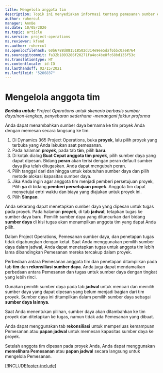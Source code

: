 ```yaml
---
title: Mengelola anggota tim
description: Topik ini menyediakan informasi tentang pemesanan sumber daya bernama untuk tim proyek dan tetapkan tugas.
author: ruhercul
manager: AnnBe
ms.date: 10/05/2020
ms.topic: article
ms.service: project-operations
ms.reviewer: kfend
ms.author: ruhercul
ms.openlocfilehash: 60b6788d881518502d314e9ee5daf6bbc0ae8764
ms.sourcegitcommit: fa32b1893286f20271fa4ec4be8fc68bd135f53c
ms.translationtype: HT
ms.contentlocale: id-ID
ms.lasthandoff: 02/15/2021
ms.locfileid: "5286837"
---
```

# <a name="maintain-team-members"></a>Mengelola anggota tim

_**Berlaku untuk:** Project Operations untuk skenario berbasis sumber daya/non-lengkap, penyebaran sederhana -menangani faktur proforma_

Anda dapat menambahkan sumber daya bernama ke tim proyek Anda dengan memesan secara langsung ke tim.

1. Di Dynamics 365 Project Operations, buka **proyek**, lalu pilih proyek yang terbuka yang Anda lakukan saat pemesanan.
2. Pada halaman **proyek**, pada tab **tim**, pilih **baru**. 
3. Di kotak dialog **Buat Cepat anggota tim proyek**, pilih sumber daya yang dapat dipesan. Bidang **peran** akan terisi dengan peran default sumber daya jika telah ditugaskan. Anda dapat mengubah peran. 
4. Pilih tanggal dari dan hingga untuk kebutuhan sumber daya dan pilih metode alokasi kapasitas sumber daya. 
5. Jika Anda ingin agar anggota tim menjadi pemberi persetujuan proyek, Pilih **ya** di bidang **pemberi persetujuan proyek**. Anggota tim dapat menyetujui entri waktu dan biaya yang diajukan untuk proyek ini. 
6. Pilih **Simpan**.

Anda sekarang dapat menetapkan sumber daya yang dipesan untuk tugas pada proyek. Pada halaman **proyek**, di tab **jadwal**, tetapkan tugas ke sumber daya baru. Pemilih sumber daya yang diluncurkan dari bidang **sumber daya** di kisi tugas akan menampilkan anggota tim yang dapat Anda pilih.


Dalam Project Operations, Pemesanan sumber daya, dan penetapan tugas tidak digabungkan dengan ketat. Saat Anda menggunakan pemilih sumber daya dalam jadwal, Anda dapat menetapkan tugas untuk anggota tim lebih lama dibandingkan Pemesanan mereka tercakup dalam proyek.

Perbedaan antara Pemesanan anggota tim dan penetapan ditampilkan pada tab **tim** dan **rekonsiliasi sumber daya**. Anda juga dapat mendamaikan perbedaan antara Pemesanan dan tugas untuk sumber daya dengan tingkat yang lebih rinci.

Gunakan pemilih sumber daya pada tab **jadwal** untuk mencari dan memilih sumber daya yang dapat dipesan yang belum menjadi bagian dari tim proyek. Sumber daya ini ditampilkan dalam pemilih sumber daya sebagai **sumber daya lainnya**.

Saat Anda menentukan pilihan, sumber daya akan ditambahkan ke tim proyek dan ditetapkan ke tugas, namun tidak ada Pemesanan yang dibuat.

Anda dapat menggunakan tab **rekonsiliasi** untuk memperluas kemampuan Pemesanan atau **papan jadwal** untuk memesan kapasitas sumber daya ke proyek.

Setelah anggota tim dipesan pada proyek Anda, Anda dapat menggunakan **memelihara Pemesanan** atau **papan jadwal** secara langsung untuk mengelola Pemesanan.


[!INCLUDE[footer-include](../includes/footer-banner.md)]